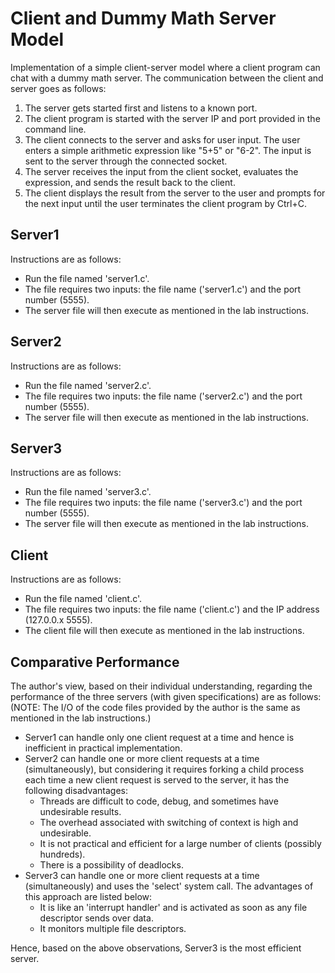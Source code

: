 # Client and Dummy Math Server Model

Implementation of a simple client-server model where a client program can chat with a dummy math server. The communication between the client and server goes as follows:

1. The server gets started first and listens to a known port.
2. The client program is started with the server IP and port provided in the command line.
3. The client connects to the server and asks for user input. The user enters a simple arithmetic expression like "5+5" or "6-2". The input is sent to the server through the connected socket.
4. The server receives the input from the client socket, evaluates the expression, and sends the result back to the client.
5. The client displays the result from the server to the user and prompts for the next input until the user terminates the client program by Ctrl+C.

## Server1

Instructions are as follows:
- Run the file named 'server1.c'.
- The file requires two inputs: the file name ('server1.c') and the port number (5555).
- The server file will then execute as mentioned in the lab instructions.

## Server2

Instructions are as follows:
- Run the file named 'server2.c'.
- The file requires two inputs: the file name ('server2.c') and the port number (5555).
- The server file will then execute as mentioned in the lab instructions.

## Server3

Instructions are as follows:
- Run the file named 'server3.c'.
- The file requires two inputs: the file name ('server3.c') and the port number (5555).
- The server file will then execute as mentioned in the lab instructions.

## Client

Instructions are as follows:
- Run the file named 'client.c'.
- The file requires two inputs: the file name ('client.c') and the IP address (127.0.0.x 5555).
- The client file will then execute as mentioned in the lab instructions.

## Comparative Performance

The author's view, based on their individual understanding, regarding the performance of the three servers (with given specifications) are as follows:
(NOTE: The I/O of the code files provided by the author is the same as mentioned in the lab instructions.)

- Server1 can handle only one client request at a time and hence is inefficient in practical implementation.
- Server2 can handle one or more client requests at a time (simultaneously), but considering it requires forking a child process each time a new client request is served to the server, it has the following disadvantages:
  - Threads are difficult to code, debug, and sometimes have undesirable results.
  - The overhead associated with switching of context is high and undesirable.
  - It is not practical and efficient for a large number of clients (possibly hundreds).
  - There is a possibility of deadlocks.
- Server3 can handle one or more client requests at a time (simultaneously) and uses the 'select' system call. The advantages of this approach are listed below:
  - It is like an 'interrupt handler' and is activated as soon as any file descriptor sends over data.
  - It monitors multiple file descriptors.

Hence, based on the above observations, Server3 is the most efficient server.
